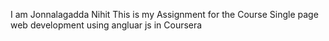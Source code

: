 I am Jonnalagadda Nihit
This is my Assignment for the Course Single page web development using angluar js in Coursera
